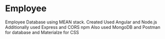 # Employee
Employee Database using MEAN stack.
Created Used Angular and Node.js 
Additionally used  Express and CORS npm
Also used MongoDB and Postman for database and Materialze for CSS
